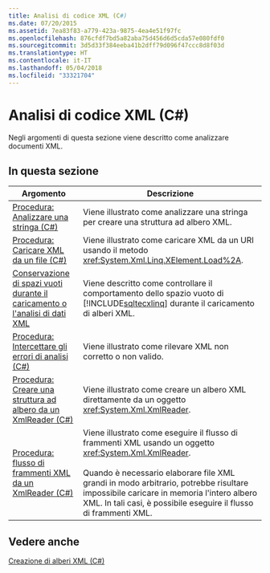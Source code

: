 ```yaml
---
title: Analisi di codice XML (C#)
ms.date: 07/20/2015
ms.assetid: 7ea83f83-a779-423a-9875-4ea4e51f97fc
ms.openlocfilehash: 876cfdf7bd5a82aba75d456d6d5cda57e080fdf0
ms.sourcegitcommit: 3d5d33f384eeba41b2dff79d096f47ccc8d8f03d
ms.translationtype: HT
ms.contentlocale: it-IT
ms.lasthandoff: 05/04/2018
ms.locfileid: "33321704"
---
```

# <a name="parsing-xml-c"></a>Analisi di codice XML (C#)
Negli argomenti di questa sezione viene descritto come analizzare documenti XML.  
  
## <a name="in-this-section"></a>In questa sezione  
  
|Argomento|Descrizione|  
|-----------|-----------------|  
|[Procedura: Analizzare una stringa (C#)](../../../../csharp/programming-guide/concepts/linq/how-to-parse-a-string.md)|Viene illustrato come analizzare una stringa per creare una struttura ad albero XML.|  
|[Procedura: Caricare XML da un file (C#)](../../../../csharp/programming-guide/concepts/linq/how-to-load-xml-from-a-file.md)|Viene illustrato come caricare XML da un URI usando il metodo <xref:System.Xml.Linq.XElement.Load%2A>.|  
|[Conservazione di spazi vuoti durante il caricamento o l'analisi di dati XML](../../../../csharp/programming-guide/concepts/linq/preserving-white-space-while-loading-or-parsing-xml1.md)|Viene descritto come controllare il comportamento dello spazio vuoto di [!INCLUDE[sqltecxlinq](~/includes/sqltecxlinq-md.md)] durante il caricamento di alberi XML.|  
|[Procedura: Intercettare gli errori di analisi (C#)](../../../../csharp/programming-guide/concepts/linq/how-to-catch-parsing-errors.md)|Viene illustrato come rilevare XML non corretto o non valido.|  
|[Procedura: Creare una struttura ad albero da un XmlReader (C#)](../../../../csharp/programming-guide/concepts/linq/how-to-create-a-tree-from-an-xmlreader.md)|Viene illustrato come creare un albero XML direttamente da un oggetto <xref:System.Xml.XmlReader>.|  
|[Procedura: flusso di frammenti XML da un XmlReader (C#)](../../../../csharp/programming-guide/concepts/linq/how-to-stream-xml-fragments-from-an-xmlreader.md)|Viene illustrato come eseguire il flusso di frammenti XML usando un oggetto <xref:System.Xml.XmlReader>.<br /><br /> Quando è necessario elaborare file XML grandi in modo arbitrario, potrebbe risultare impossibile caricare in memoria l'intero albero XML. In tali casi, è possibile eseguire il flusso di frammenti XML.|  
  
## <a name="see-also"></a>Vedere anche  
 [Creazione di alberi XML (C#)](../../../../csharp/programming-guide/concepts/linq/creating-xml-trees.md)
